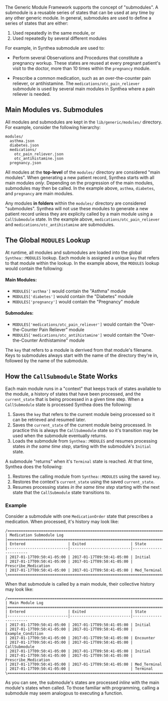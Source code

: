 The Generic Module Framework supports the concept of "submodules". A submodule is a reusable series of states that can be used at any time by any other generic module. In general, submodules are used to define a series of states that are either:

1.  Used repeatedly in the same module, or
2.  Used repeatedly by several different modules

For example, in Synthea submodule are used to:

* Perform several Observations and Procedures that constitute a pregnancy workup. These states are reused at every pregnant patient's visit to the doctor, more than 10 times within the `pregnancy` module.

* Prescribe a common medication, such as an over-the-counter pain reliever, or antihistamine. The `medications/otc_pain_reliever` submodule is used by several main modules in Synthea where a pain reliever is needed.

## Main Modules vs. Submodules

All modules and submodules are kept in the `lib/generic/modules/` directory. For example, consider the following hierarchy:

```
modules/
  asthma.json
  diabetes.json
  medications/
    otc_pain_reliever.json
    otc_antihistamine.json
  pregnancy.json
```

All modules at the **top-level** of the `modules/` directory are considered "main modules". When generating a new patient record, Synthea starts with all main modules _only_. Depending on the progression of the main modules, submodules may then be called. In the example above, `asthma`, `diabetes`, and `pregnancy` are main modules.

Any modules **in folders** within the `modules/` directory are considered "submodules". Synthea will not use these modules to generate a new patient record unless they are explicity called by a main module using a `CallSubmodule` state. In the example above, `medications/otc_pain_reliever` and `medications/otc_antihistamine` are submodules.

## The Global `MODULES` Lookup

At runtime, all modules and submodules are loaded into the global `Synthea::MODULES` lookup. Each module is assigned a unique `key` that refers to that module within the lookup. In the example above, the `MODULES` lookup would contain the following:

#### Main Modules:

* `MODULES['asthma']` would contain the "Asthma" module
* `MODULES['diabetes']` would contain the "Diabetes" module
* `MODULES['pregnancy']` would contain the "Pregnancy" module

#### Submodules:

* `MODULES['medications/otc_pain_reliever']` would contain the "Over-the-Counter Pain Reliever" module
* `MODULES['medications/otc_antihistamine']` would contain the "Over-the-Counter Anthistamine" module

The `key` that refers to a module is derrived from that module's filename. Keys to submodules always start with the name of the directory they're in, followed by the name of the submodule.

## How the `CallSubmodule` State Works

Each main module runs in a "context" that keeps track of states available to the module, a history of states that have been processed, and the `current_state` that is being processed in a given time step. When a `CallSubmodule` state is processed Synthea does the following:

1. Saves the `key` that refers to the current module being processed so it can be retrieved and resumed later.
2. Saves the `current_state` of the current module being processed. In practice this is always the `CallSubmodule` state so it's transition may be used when the submodule eventually returns.
3. Loads the submodule from `Synthea::MODULES` and resumes processing states _in the same time step_, starting with the submodule's `Initial` state.

A submodule "returns" when it's `Terminal` state is reached. At that time, Synthea does the following:

1. Restores the calling module from `Synthea::MODULES` using the saved `key`.
2. Restores the context's `current_state` using the saved `current_state`.
3. Resumes processing states _in the same time step_ starting with the next state that the `CallSubmodule` state transitions to.

### Example

Consider a submodule with one `MedicationOrder` state that prescribes a medication. When processed, it's history may look like:

```
/===============================================================================
| Medication Submodule Log
|===============================================================================
| Entered                   | Exited                    | State
|---------------------------|---------------------------|-----------------------
| 2017-01-17T09:50:41-05:00 | 2017-01-17T09:50:41-05:00 | Initial
| 2017-01-17T09:50:41-05:00 | 2017-01-17T09:50:41-05:00 | Prescribe_Medication
| 2017-01-17T09:50:41-05:00 | 2017-01-17T09:50:41-05:00 | Med_Terminal
\===============================================================================
```

When that submodule is called by a main module, their collective history may look like:

```
/===============================================================================
| Main Module Log
|===============================================================================
| Entered                   | Exited                    | State
|---------------------------|---------------------------|-----------------------
| 2017-01-17T09:50:41-05:00 | 2017-01-17T09:50:41-05:00 | Initial
| 2017-01-17T09:50:41-05:00 | 2017-01-17T09:50:41-05:00 | Example_Condition
| 2017-01-17T09:50:41-05:00 | 2017-01-17T09:50:41-05:00 | Encounter
| 2017-01-17T09:50:41-05:00 | 2017-01-17T09:50:41-05:00 | CallSubmodule
| 2017-01-17T09:50:41-05:00 | 2017-01-17T09:50:41-05:00 | Initial
| 2017-01-17T09:50:41-05:00 | 2017-01-17T09:50:41-05:00 | Prescribe_Medication
| 2017-01-17T09:50:41-05:00 | 2017-01-17T09:50:41-05:00 | Med_Terminal
| 2017-01-17T09:50:41-05:00 |                           | Terminal
\===============================================================================
```

As you can see, the submodule's states are processed _inline_ with the main module's states when called. To those familiar with programming, calling a submodule may seem analogous to executing a function.